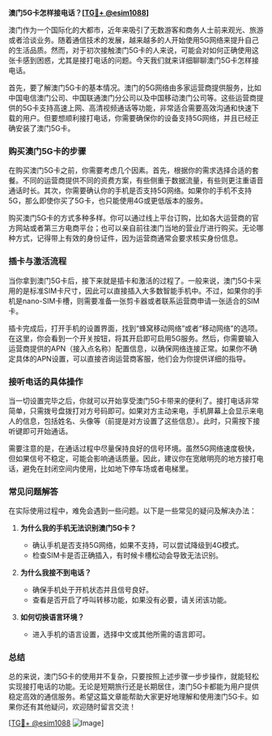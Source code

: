 **澳门5G卡怎样接电话？[[TG💪+ @esim1088](https://t.me/s/esim1088)]**

澳门作为一个国际化的大都市，近年来吸引了无数游客和商务人士前来观光、旅游或者洽谈业务。随着通信技术的发展，越来越多的人开始使用5G网络来提升自己的生活品质。然而，对于初次接触澳门5G卡的人来说，可能会对如何正确使用这张卡感到困惑，尤其是接打电话的问题。今天我们就来详细聊聊澳门5G卡怎样接电话。

首先，要了解澳门5G卡的基本情况。澳门的5G网络由多家运营商提供服务，比如中国电信澳门公司、中国联通澳门分公司以及中国移动澳门公司等。这些运营商提供的5G卡支持高速上网、高清视频通话等功能，非常适合需要高效沟通和快速下载的用户。但要想顺利接打电话，你需要确保你的设备支持5G网络，并且已经正确安装了澳门5G卡。

### 购买澳门5G卡的步骤

在购买澳门5G卡之前，你需要考虑几个因素。首先，根据你的需求选择合适的套餐。不同的运营商提供不同的资费方案，有些侧重于数据流量，有些则更注重语音通话时长。其次，你需要确认你的手机是否支持5G网络。如果你的手机不支持5G，那么即使你买了5G卡，也只能使用4G或更低版本的服务。

购买澳门5G卡的方式多种多样。你可以通过线上平台订购，比如各大运营商的官方网站或者第三方电商平台；也可以亲自前往澳门当地的营业厅进行购买。无论哪种方式，记得带上有效的身份证件，因为运营商通常会要求核实身份信息。

### 插卡与激活流程

当你拿到澳门5G卡后，接下来就是插卡和激活的过程了。一般来说，澳门5G卡采用的是标准SIM卡尺寸，因此可以直接插入大多数智能手机中。不过，如果你的手机是nano-SIM卡槽，则需要准备一张剪卡器或者联系运营商申请一张适合的SIM卡。

插卡完成后，打开手机的设置界面，找到“蜂窝移动网络”或者“移动网络”的选项。在这里，你会看到一个开关按钮，将其开启即可启用5G服务。然后，你需要输入运营商提供的APN（接入点名称）配置信息，以确保网络连接正常。如果你不确定具体的APN设置，可以直接咨询运营商客服，他们会为你提供详细的指导。

### 接听电话的具体操作

当一切设置完毕之后，你就可以开始享受澳门5G卡带来的便利了。接打电话非常简单，只需拨号盘拨打对方号码即可。如果对方主动来电，手机屏幕上会显示来电人的信息，包括姓名、头像等（前提是对方设置了这些信息）。此时，只需按下接听键即可开始通话。

需要注意的是，在通话过程中尽量保持良好的信号环境。虽然5G网络速度极快，但如果信号不稳定，可能会影响通话质量。因此，建议你在宽敞明亮的地方接打电话，避免在封闭空间内使用，比如地下停车场或者电梯里。

### 常见问题解答

在实际使用过程中，难免会遇到一些问题。以下是一些常见的疑问及解决办法：

1. **为什么我的手机无法识别澳门5G卡？**
   - 确认手机是否支持5G网络，如果不支持，可以尝试降级到4G模式。
   - 检查SIM卡是否正确插入，有时候卡槽松动会导致无法识别。

2. **为什么我接不到电话？**
   - 确保手机处于开机状态并且信号良好。
   - 查看是否开启了呼叫转移功能，如果没有必要，请关闭该功能。

3. **如何切换语言环境？**
   - 进入手机的语言设置，选择中文或其他所需的语言即可。

### 总结

总的来说，澳门5G卡的使用并不复杂，只要按照上述步骤一步步操作，就能轻松实现接打电话的功能。无论是短期旅行还是长期居住，澳门5G卡都能为用户提供稳定高效的通信服务。希望这篇文章能帮助大家更好地理解和使用澳门5G卡。如果你还有其他疑问，欢迎随时留言交流！

[[TG💪+ @esim1088](https://t.me/s/esim1088) ![Image](https://i.postimg.cc/4NQfJmqS/Snipaste-2025-05-13-00-14-12.png)]